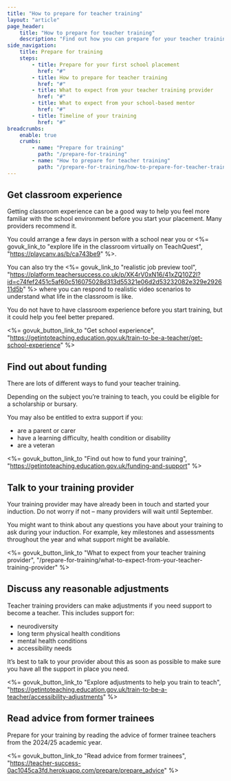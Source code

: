 ```yaml
---
title: "How to prepare for teacher training"
layout: "article"
page_header:
    title: "How to prepare for teacher training"
    description: "Find out how you can prepare for your teacher training, from finding out about funding to reading advice from former trainees."
side_navigation:
    title: Prepare for training
    steps:
        - title: Prepare for your first school placement
          href: "#"
        - title: How to prepare for teacher training
          href: "#"
        - title: What to expect from your teacher training provider
          href: "#"
        - title: What to expect from your school-based mentor
          href: "#"
        - title: Timeline of your training
          href: "#"
breadcrumbs: 
    enable: true
    crumbs: 
        - name: "Prepare for training"
          path: "/prepare-for-training"
        - name: "How to prepare for teacher training"
          path: "/prepare-for-training/how-to-prepare-for-teacher-training"
---
```


## Get classroom experience
Getting classroom experience can be a good way to help you feel more familiar with the school environment before you start your placement. Many providers recommend it.

You could arrange a few days in person with a school near you or <%= govuk_link_to "explore life in the classroom virtually on TeachQuest", "https://playcanv.as/b/ca743be9" %>.

You can also try the <%= govuk_link_to "realistic job preview tool", "https://platform.teachersuccess.co.uk/p/XK4rV0xN16/41xZQ10Z2l?id=c74fef2451c5af60c516075028d313d55321e06d2d53232082e329e292611d5b" %> where you can respond to realistic video scenarios to understand what life in the classroom is like.

You do not have to have classroom experience before you start training, but it could help you feel better prepared.

<%= govuk_button_link_to "Get school experience", "https://getintoteaching.education.gov.uk/train-to-be-a-teacher/get-school-experience" %>

## Find out about funding
There are lots of different ways to fund your teacher training.

Depending on the subject you’re training to teach, you could be eligible for a scholarship or bursary.

You may also be entitled to extra support if you:

- are a parent or carer
- have a learning difficulty, health condition or disability
- are a veteran

<%= govuk_button_link_to "Find out how to fund your training", "https://getintoteaching.education.gov.uk/funding-and-support" %>

## Talk to your training provider
Your training provider may have already been in touch and started your induction. Do not worry if not – many providers will wait until September.

You might want to think about any questions you have about your training to ask during your induction. For example, key milestones and assessments throughout the year and what support might be available.

<%= govuk_button_link_to "What to expect from your teacher training provider", "/prepare-for-training/what-to-expect-from-your-teacher-training-provider" %>

## Discuss any reasonable adjustments
Teacher training providers can make adjustments if you need support to become a teacher. This includes support for:

- neurodiversity
- long term physical health conditions
- mental health conditions
- accessibility needs

It’s best to talk to your provider about this as soon as possible to make sure you have all the support in place you need.

<%= govuk_button_link_to "Explore adjustments to help you train to teach", "https://getintoteaching.education.gov.uk/train-to-be-a-teacher/accessibility-adjustments" %>

## Read advice from former trainees

Prepare for your training by reading the advice of former trainee teachers from the 2024/25 academic year.

<%= govuk_button_link_to "Read advice from former trainees", "https://teacher-success-0ac1045ca3fd.herokuapp.com/prepare/prepare_advice" %>